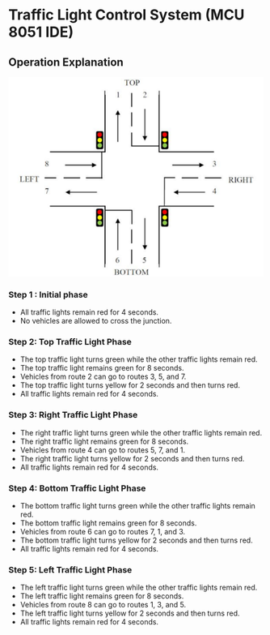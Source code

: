 <h1>Traffic Light Control System (MCU 8051 IDE)</h1>

<h2>Operation Explanation</h2>
<img src="./src/Traffic-Light-Visualization.png" align-items="center"></img>

<h3>Step 1 : Initial phase</h3>
<ul>
    <li>All traffic lights remain red for 4 seconds.</li>
    <li>No vehicles are allowed to cross the junction.</li>
</ul>

<h3>Step 2: Top Traffic Light Phase</h3>
<ul>
    <li>The top traffic light turns green while the other traffic lights remain red.</li>
    <li>The top traffic light remains green for 8 seconds.</li>
    <li>Vehicles from route 2 can go to routes 3, 5, and 7.</li>
    <li>The top traffic light turns yellow for 2 seconds and then turns red.</li>
    <li>All traffic lights remain red for 4 seconds.</li>
</ul>

<h3>Step 3: Right Traffic Light Phase</h3>
<ul>
    <li>The right traffic light turns green while the other traffic lights remain red.</li>
    <li>The right traffic light remains green for 8 seconds.</li>
    <li>Vehicles from route 4 can go to routes 5, 7, and 1.</li>
    <li>The right traffic light turns yellow for 2 seconds and then turns red.</li>
    <li>All traffic lights remain red for 4 seconds.</li>
</ul>

<h3>Step 4: Bottom Traffic Light Phase</h3>
<ul>
    <li>The bottom traffic light turns green while the other traffic lights remain red.</li>
    <li>The bottom traffic light remains green for 8 seconds.</li>
    <li>Vehicles from route 6 can go to routes 7, 1, and 3.</li>
    <li>The bottom traffic light turns yellow for 2 seconds and then turns red.</li>
    <li>All traffic lights remain red for 4 seconds.</li>
</ul>

<h3>Step 5: Left Traffic Light Phase</h3>
<ul>
    <li>The left traffic light turns green while the other traffic lights remain red.</li>
    <li>The left traffic light remains green for 8 seconds.</li>
    <li>Vehicles from route 8 can go to routes 1, 3, and 5.</li>
    <li>The left traffic light turns yellow for 2 seconds and then turns red.</li>
    <li>All traffic lights remain red for 4 seconds.</li>
</ul>